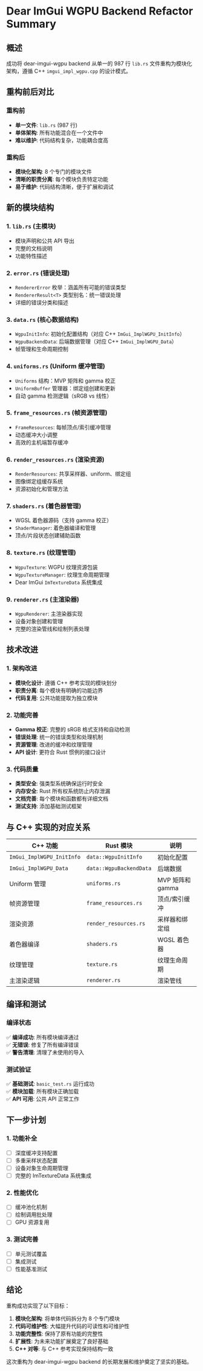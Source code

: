 # Dear ImGui WGPU Backend Refactor Summary

## 概述

成功将 dear-imgui-wgpu backend 从单一的 987 行 `lib.rs` 文件重构为模块化架构，遵循 C++ `imgui_impl_wgpu.cpp` 的设计模式。

## 重构前后对比

### 重构前
- **单一文件**: `lib.rs` (987 行)
- **单体架构**: 所有功能混合在一个文件中
- **难以维护**: 代码结构复杂，功能耦合度高

### 重构后
- **模块化架构**: 8 个专门的模块文件
- **清晰的职责分离**: 每个模块负责特定功能
- **易于维护**: 代码结构清晰，便于扩展和调试

## 新的模块结构

### 1. `lib.rs` (主模块)
- 模块声明和公共 API 导出
- 完整的文档说明
- 功能特性描述

### 2. `error.rs` (错误处理)
- `RendererError` 枚举：涵盖所有可能的错误类型
- `RendererResult<T>` 类型别名：统一错误处理
- 详细的错误分类和描述

### 3. `data.rs` (核心数据结构)
- `WgpuInitInfo`: 初始化配置结构（对应 C++ `ImGui_ImplWGPU_InitInfo`）
- `WgpuBackendData`: 后端数据管理（对应 C++ `ImGui_ImplWGPU_Data`）
- 帧管理和生命周期控制

### 4. `uniforms.rs` (Uniform 缓冲管理)
- `Uniforms` 结构：MVP 矩阵和 gamma 校正
- `UniformBuffer` 管理器：绑定组创建和更新
- 自动 gamma 检测逻辑（sRGB vs 线性）

### 5. `frame_resources.rs` (帧资源管理)
- `FrameResources`: 每帧顶点/索引缓冲管理
- 动态缓冲大小调整
- 高效的主机端暂存缓冲

### 6. `render_resources.rs` (渲染资源)
- `RenderResources`: 共享采样器、uniform、绑定组
- 图像绑定组缓存系统
- 资源初始化和管理方法

### 7. `shaders.rs` (着色器管理)
- WGSL 着色器源码（支持 gamma 校正）
- `ShaderManager`: 着色器编译和管理
- 顶点/片段状态创建辅助函数

### 8. `texture.rs` (纹理管理)
- `WgpuTexture`: WGPU 纹理资源包装
- `WgpuTextureManager`: 纹理生命周期管理
- Dear ImGui `ImTextureData` 系统集成

### 9. `renderer.rs` (主渲染器)
- `WgpuRenderer`: 主渲染器实现
- 设备对象创建和管理
- 完整的渲染管线和绘制列表处理

## 技术改进

### 1. 架构改进
- **模块化设计**: 遵循 C++ 参考实现的模块划分
- **职责分离**: 每个模块有明确的功能边界
- **代码复用**: 公共功能提取为独立模块

### 2. 功能完善
- **Gamma 校正**: 完整的 sRGB 格式支持和自动检测
- **错误处理**: 统一的错误类型和处理机制
- **资源管理**: 改进的缓冲和纹理管理
- **API 设计**: 更符合 Rust 惯例的接口设计

### 3. 代码质量
- **类型安全**: 强类型系统确保运行时安全
- **内存安全**: Rust 所有权系统防止内存泄漏
- **文档完善**: 每个模块和函数都有详细文档
- **测试支持**: 添加基础测试框架

## 与 C++ 实现的对应关系

| C++ 功能 | Rust 模块 | 说明 |
|---------|----------|------|
| `ImGui_ImplWGPU_InitInfo` | `data::WgpuInitInfo` | 初始化配置 |
| `ImGui_ImplWGPU_Data` | `data::WgpuBackendData` | 后端数据 |
| Uniform 管理 | `uniforms.rs` | MVP 矩阵和 gamma |
| 帧资源管理 | `frame_resources.rs` | 顶点/索引缓冲 |
| 渲染资源 | `render_resources.rs` | 采样器和绑定组 |
| 着色器编译 | `shaders.rs` | WGSL 着色器 |
| 纹理管理 | `texture.rs` | 纹理生命周期 |
| 主渲染逻辑 | `renderer.rs` | 渲染管线 |

## 编译和测试

### 编译状态
✅ **编译成功**: 所有模块编译通过  
✅ **无错误**: 修复了所有编译错误  
✅ **警告清理**: 清理了未使用的导入  

### 测试验证
✅ **基础测试**: `basic_test.rs` 运行成功  
✅ **模块加载**: 所有模块正确加载  
✅ **API 可用**: 公共 API 正常工作  

## 下一步计划

### 1. 功能补全
- [ ] 深度缓冲支持配置
- [ ] 多重采样状态配置  
- [ ] 设备对象生命周期管理
- [ ] 完整的 ImTextureData 系统集成

### 2. 性能优化
- [ ] 缓冲池化机制
- [ ] 绘制调用批处理
- [ ] GPU 资源复用

### 3. 测试完善
- [ ] 单元测试覆盖
- [ ] 集成测试
- [ ] 性能基准测试

## 结论

重构成功实现了以下目标：

1. **模块化架构**: 将单体代码拆分为 8 个专门模块
2. **代码可维护性**: 大幅提升代码的可读性和可维护性
3. **功能完整性**: 保持了原有功能的完整性
4. **扩展性**: 为未来功能扩展奠定了良好基础
5. **C++ 对等**: 与 C++ 参考实现保持结构一致

这次重构为 dear-imgui-wgpu backend 的长期发展和维护奠定了坚实的基础。
